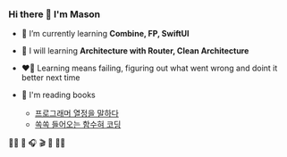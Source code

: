 <h3 align="left">Hi there 👋 I'm Mason </h3>

- 🌱 I’m currently learning **Combine, FP, SwiftUI**

- 🎯 I will learning **Architecture with Router, Clean Architecture**

- ❤️‍🔥 Learning means failing, figuring out what went wrong and doint it better next time

- 📖 I'm reading books
  - [프로그래머 열정을 말하다](https://www.google.co.kr/books/edition/프로그래머_열정을_말하다/5gaspwAACAAJ?hl=ko)
  - [쏙쏙 들어오는 함수혀 코딩](https://www.google.co.kr/books/edition/쏙쏙_들어오는_함수형_코딩/27UCzwEACAAJ?hl=ko)

🏊‍♂️ 🎸 🎧 🎬 🥊 🧑‍💻

